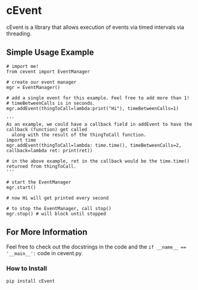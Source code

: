 # cEvent
cEvent is a library that allows execution of events via timed intervals via threading.

## Simple Usage Example
```
# import me!
from cevent import EventManager

# create our event manager
mgr = EventManager()

# add a single event for this example. Feel free to add more than 1!
# timeBetweenCalls is in seconds.
mgr.addEvent(thingToCall=lambda:print("Hi"), timeBetweenCalls=1)

'''
As an example, we could have a callback field in addEvent to have the callback (function) get called
  along with the result of the thingToCall function.
import time
mgr.addEvent(thingToCall=lambda: time.time(), timeBetweenCalls=2, callback=lambda ret: print(ret)) 

# in the above example, ret in the callback would be the time.time() returned from thingToCall.
'''

# start the EventManager
mgr.start()

# now Hi will get printed every second

# to stop the EventManager, call stop()
mgr.stop() # will block until stopped
```

## For More Information
Feel free to check out the docstrings in the code and the ```if __name__ == '__main__':``` code in cevent.py.

### How to Install
```
pip install cEvent
```
